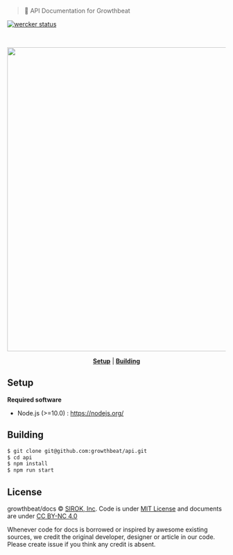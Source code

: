 > :page_facing_up: API Documentation for Growthbeat

[![wercker status](https://app.wercker.com/status/f76cb089b3d78f20a7b5bfca5a436ff7/s/master "wercker status")](https://app.wercker.com/project/bykey/f76cb089b3d78f20a7b5bfca5a436ff7)

<br>

<p align="center">
<img src="https://dl.dropboxusercontent.com/u/74344418/github-image/docs.png" width="700" />
</p>

<p align="center">
  <b><a href="#setup">Setup</a></b>
  |
  <b><a href="#building">Building</a></b>
</p>

## Setup

**Required software**
* Node.js (>=10.0) : https://nodejs.org/

## Building

```bash
$ git clone git@github.com:growthbeat/api.git
$ cd api
$ npm install
$ npm run start
```

## License

growthbeat/docs © [SIROK, Inc][sirok]. Code is under [MIT License](https://opensource.org/licenses/MIT) and documents are under [CC BY-NC 4.0](http://creativecommons.org/licenses/by-nc/4.0/)

Whenever code for docs is borrowed or inspired by awesome existing sources, we credit the original developer, designer or article in our code. Please create issue if you think any credit is absent.


[sirok]:          http://sirok.co.jp/